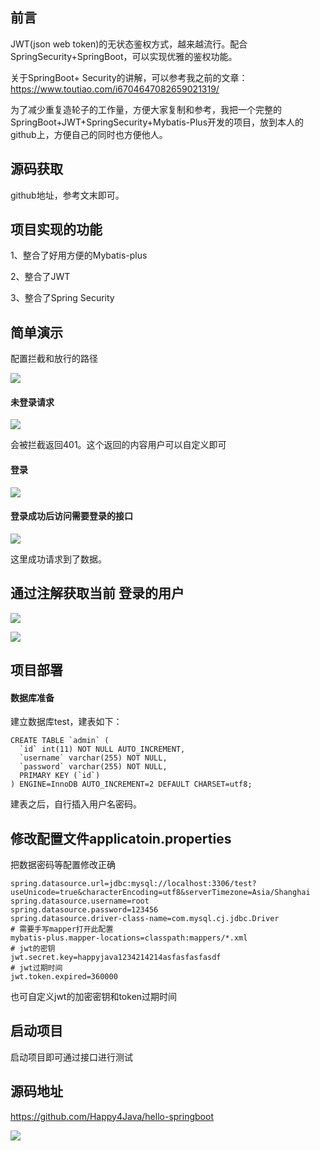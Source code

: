 ## 前言

JWT(json web token)的无状态鉴权方式，越来越流行。配合SpringSecurity+SpringBoot，可以实现优雅的鉴权功能。

关于SpringBoot+ Security的讲解，可以参考我之前的文章：https://www.toutiao.com/i6704647082659021319/ 

为了减少重复造轮子的工作量，方便大家复制和参考，我把一个完整的SpringBoot+JWT+SpringSecurity+Mybatis-Plus开发的项目，放到本人的github上，方便自己的同时也方便他人。



## 源码获取

github地址，参考文末即可。



## 项目实现的功能

1、整合了好用方便的Mybatis-plus

2、整合了JWT

3、整合了Spring Security



## 简单演示

配置拦截和放行的路径

![](http://file.happyjava.cn/picgo/20190703235944.png)



#### 未登录请求

![](http://file.happyjava.cn/picgo/20190704000049.png)

会被拦截返回401。这个返回的内容用户可以自定义即可



#### 登录

![](http://file.happyjava.cn/picgo/20190704000137.png)



#### 登录成功后访问需要登录的接口

![](http://file.happyjava.cn/picgo/20190704000215.png)

这里成功请求到了数据。



## 通过注解获取当前 登录的用户

![](http://file.happyjava.cn/picgo/20190704000259.png)

![](http://file.happyjava.cn/picgo/20190704000324.png)



## 项目部署

#### 数据库准备

建立数据库test，建表如下：

```
CREATE TABLE `admin` (
  `id` int(11) NOT NULL AUTO_INCREMENT,
  `username` varchar(255) NOT NULL,
  `password` varchar(255) NOT NULL,
  PRIMARY KEY (`id`)
) ENGINE=InnoDB AUTO_INCREMENT=2 DEFAULT CHARSET=utf8;
```

建表之后，自行插入用户名密码。



## 修改配置文件applicatoin.properties

把数据密码等配置修改正确

```properties
spring.datasource.url=jdbc:mysql://localhost:3306/test?useUnicode=true&characterEncoding=utf8&serverTimezone=Asia/Shanghai
spring.datasource.username=root
spring.datasource.password=123456
spring.datasource.driver-class-name=com.mysql.cj.jdbc.Driver
# 需要手写mapper打开此配置
mybatis-plus.mapper-locations=classpath:mappers/*.xml
# jwt的密钥
jwt.secret.key=happyjava1234214214asfasfasfasdf
# jwt过期时间
jwt.token.expired=360000
```

也可自定义jwt的加密密钥和token过期时间



## 启动项目

启动项目即可通过接口进行测试



## 源码地址

https://github.com/Happy4Java/hello-springboot

![](http://file.happyjava.cn/picgo/20190704000731.png)


